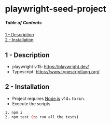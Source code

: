 # playwright-seed-project

##### Table of Contents

[1 - Description](#description)  
[2 - Installation](#installation)

<a name="description"/>

## 1 - Description

- playwright v.15: https://playwright.dev/
- Typescript: https://www.typescriptlang.org/

<a name="installation"/>

## 2 - Installation

- Project requires [Node.js](https://nodejs.org/) v14+ to run.
- Execute the scripts

```sh
1. npm i
2. npm test (to run all the tests)
```
